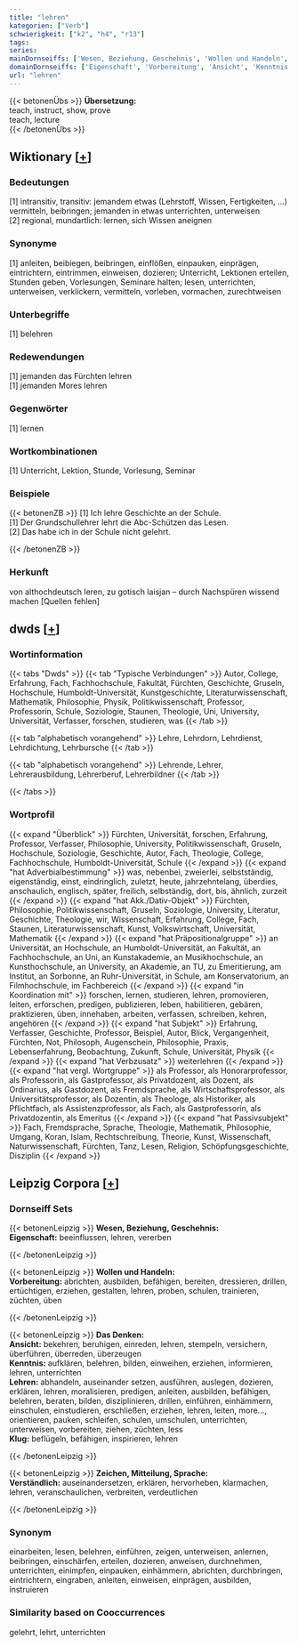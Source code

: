```yaml
---
title: "lehren"
kategorien: ["Verb"]
schwierigkeit: ["k2", "h4", "r13"]
tags:
series:
mainDornseiffs: ['Wesen, Beziehung, Geschehnis', 'Wollen und Handeln', 'Das Denken', 'Zeichen, Mitteilung, Sprache']
domainDornseiffs: ['Eigenschaft', 'Vorbereitung', 'Ansicht', 'Kenntnis', 'Lehren', 'Klug', 'Verständlich']
url: "lehren"
---
```


{{< betonenÜbs >}}
**Übersetzung:**  
teach, instruct, show, prove  
teach, lecture  
{{< /betonenÜbs >}}

## Wiktionary [[+](https://de.wiktionary.org/wiki/lehren)]

### Bedeutungen
[1] intransitiv, transitiv: jemandem etwas (Lehrstoff, Wissen, Fertigkeiten, …) vermitteln, beibringen; jemanden in etwas unterrichten, unterweisen  
[2] regional, mundartlich: lernen, sich Wissen aneignen  

### Synonyme
[1] anleiten, beibiegen, beibringen, einflößen, einpauken, einprägen, eintrichtern, eintrimmen, einweisen, dozieren; Unterricht, Lektionen erteilen, Stunden geben, Vorlesungen, Seminare halten; lesen, unterrichten, unterweisen, verklickern, vermitteln, vorleben, vormachen, zurechtweisen  

### Unterbegriffe
[1] belehren  

### Redewendungen
[1] jemanden das Fürchten lehren  
[1] jemanden Mores lehren  

### Gegenwörter
[1] lernen  

### Wortkombinationen
[1] Unterricht, Lektion, Stunde, Vorlesung, Seminar  

### Beispiele
{{< betonenZB >}}
[1] Ich lehre Geschichte an der Schule.  
[1] Der Grundschullehrer lehrt die Abc-Schützen das Lesen.  
[2] Das habe ich in der Schule nicht gelehrt.  

{{< /betonenZB >}}
### Herkunft
von althochdeutsch leren, zu gotisch laisjan – durch Nachspüren wissend machen [Quellen fehlen]  



## dwds [[+](https://www.dwds.de/wb/lehren)]

### Wortinformation
{{< tabs "Dwds" >}}
{{< tab "Typische Verbindungen" >}}
Autor, College, Erfahrung, Fach, Fachhochschule, Fakultät, Fürchten, Geschichte, Gruseln, Hochschule, Humboldt-Universität, Kunstgeschichte, Literaturwissenschaft, Mathematik, Philosophie, Physik, Politikwissenschaft, Professor, Professorin, Schule, Soziologie, Staunen, Theologie, Uni, University, Universität, Verfasser, forschen, studieren, was
{{< /tab >}}

{{< tab "alphabetisch vorangehend" >}}
Lehre, Lehrdorn, Lehrdienst, Lehrdichtung, Lehrbursche
{{< /tab >}}

{{< tab "alphabetisch vorangehend" >}}
Lehrende, Lehrer, Lehrerausbildung, Lehrerberuf, Lehrerbildner
{{< /tab >}}

{{< /tabs >}}

### Wortprofil
{{< expand "Überblick" >}} Fürchten, Universität, forschen, Erfahrung, Professor, Verfasser, Philosophie, University, Politikwissenschaft, Gruseln, Hochschule, Soziologie, Geschichte, Autor, Fach, Theologie, College, Fachhochschule, Humboldt-Universität, Schule {{< /expand >}}
{{< expand "hat Adverbialbestimmung" >}} was, nebenbei, zweierlei, selbstständig, eigenständig, einst, eindringlich, zuletzt, heute, jahrzehntelang, überdies, anschaulich, englisch, später, freilich, selbständig, dort, bis, ähnlich, zurzeit {{< /expand >}}
{{< expand "hat Akk./Dativ-Objekt" >}} Fürchten, Philosophie, Politikwissenschaft, Gruseln, Soziologie, University, Literatur, Geschichte, Theologie, wir, Wissenschaft, Erfahrung, College, Fach, Staunen, Literaturwissenschaft, Kunst, Volkswirtschaft, Universität, Mathematik {{< /expand >}}
{{< expand "hat Präpositionalgruppe" >}} an Universität, an Hochschule, an Humboldt-Universität, an Fakultät, an Fachhochschule, an Uni, an Kunstakademie, an Musikhochschule, an Kunsthochschule, an University, an Akademie, an TU, zu Emeritierung, am Institut, an Sorbonne, an Ruhr-Universität, in Schule, am Konservatorium, an Filmhochschule, im Fachbereich {{< /expand >}}
{{< expand "in Koordination mit" >}} forschen, lernen, studieren, lehren, promovieren, leiten, erforschen, predigen, publizieren, leben, habilitieren, gebären, praktizieren, üben, innehaben, arbeiten, verfassen, schreiben, kehren, angehören {{< /expand >}}
{{< expand "hat Subjekt" >}} Erfahrung, Verfasser, Geschichte, Professor, Beispiel, Autor, Blick, Vergangenheit, Fürchten, Not, Philosoph, Augenschein, Philosophie, Praxis, Lebenserfahrung, Beobachtung, Zukunft, Schule, Universität, Physik {{< /expand >}}
{{< expand "hat Verbzusatz" >}} weiterlehren {{< /expand >}}
{{< expand "hat vergl. Wortgruppe" >}} als Professor, als Honorarprofessor, als Professorin, als Gastprofessor, als Privatdozent, als Dozent, als Ordinarius, als Gastdozent, als Fremdsprache, als Wirtschaftsprofessor, als Universitätsprofessor, als Dozentin, als Theologe, als Historiker, als Pflichtfach, als Assistenzprofessor, als Fach, als Gastprofessorin, als Privatdozentin, als Emeritus {{< /expand >}}
{{< expand "hat Passivsubjekt" >}} Fach, Fremdsprache, Sprache, Theologie, Mathematik, Philosophie, Umgang, Koran, Islam, Rechtschreibung, Theorie, Kunst, Wissenschaft, Naturwissenschaft, Fürchten, Tanz, Lesen, Religion, Schöpfungsgeschichte, Disziplin {{< /expand >}}

## Leipzig Corpora [[+](https://corpora.uni-leipzig.de/en/res?word=lehren&corpusId=deu_newscrawl-public_2018)]

### Dornseiff Sets
{{< betonenLeipzig >}}
**Wesen, Beziehung, Geschehnis:**  
**Eigenschaft:** beeinflussen, lehren, vererben  

{{< /betonenLeipzig >}}


{{< betonenLeipzig >}}
**Wollen und Handeln:**  
**Vorbereitung:** abrichten, ausbilden, befähigen, bereiten, dressieren, drillen, ertüchtigen, erziehen, gestalten, lehren, proben, schulen, trainieren, züchten, üben  

{{< /betonenLeipzig >}}


{{< betonenLeipzig >}}
**Das Denken:**  
**Ansicht:** bekehren, beruhigen, einreden, lehren, stempeln, versichern, überführen, überreden, überzeugen  
**Kenntnis:** aufklären, belehren, bilden, einweihen, erziehen, informieren, lehren, unterrichten  
**Lehren:** abhandeln, auseinander setzen, ausführen, auslegen, dozieren, erklären, lehren, moralisieren, predigen, anleiten, ausbilden, befähigen, belehren, beraten, bilden, disziplinieren, drillen, einführen, einhämmern, einschulen, einstudieren, erschließen, erziehen, lehren, leiten, more..., orientieren, pauken, schleifen, schulen, umschulen, unterrichten, unterweisen, vorbereiten, ziehen, züchten, less  
**Klug:** beflügeln, befähigen, inspirieren, lehren  

{{< /betonenLeipzig >}}


{{< betonenLeipzig >}}
**Zeichen, Mitteilung, Sprache:**  
**Verständlich:** auseinandersetzen, erklären, hervorheben, klarmachen, lehren, veranschaulichen, verbreiten, verdeutlichen  

{{< /betonenLeipzig >}}

### Synonym
einarbeiten, lesen, belehren, einführen, zeigen, unterweisen, anlernen, beibringen, einschärfen, erteilen, dozieren, anweisen, durchnehmen, unterrichten, einimpfen, einpauken, einhämmern, abrichten, durchbringen, eintrichtern, eingraben, anleiten, einweisen, einprägen, ausbilden, instruieren


### Similarity based on Cooccurrences
gelehrt, lehrt, unterrichten

